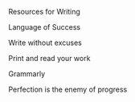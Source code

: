 Resources for Writing



Language of Success

Write without excuses

Print and read your work

Grammarly

Perfection is the enemy of progress
